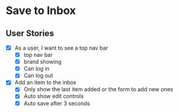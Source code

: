 # Save to Inbox

## User Stories

* [x] As a user, I want to see a top nav bar
    * [x] top nav bar
    * [x] brand showing
    * [x] Can log in
    * [x] Can log out
* [x] Add an item to the inbox
    * [x] Only show the last item added or the form to add new ones
    * [x] Auto show edit controls
    * [x] Auto save after 3 seconds